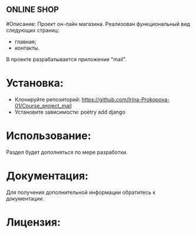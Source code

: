 ## ONLINE SHOP 

#Описание:
Проект он-лайн магазина. Реализован функциональный вид следующих страниц:

* главная;
* контакты.

В проекте разрабатывается приложение "mail".

# Установка:
* Клонируйте репозиторий:
https://github.com/Irina-Prokopova-01/Course_project_mail
* Установите зависимости:
poetry add django
# Использование:
Раздел будет дополняться по мере разработки.

# Документация:
Для получения дополнительной информации обратитесь к документации.

# Лицензия: